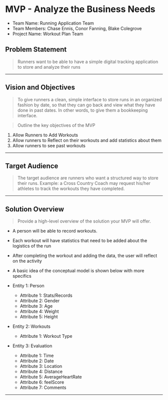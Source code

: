 # MVP \- Analyze the Business Needs

* Team Name: Running Application Team
* Team Members: Chase Ennis, Conor Fanning, Blake Colegrove
* Project Name: Workout Plan Team

## Problem Statement

> Runners want to be able to have a simple digital tracking application to store and analyze their runs	

*** 

## Vision and Objectives

> To give runners a clean, simple interface to store runs in an organized fashion by date, so that they can go back and view what they have done in past dates. In other words, to give them a bookkeeping interface.

> Outline the key objectives of the MVP
1. Allow Runners to Add Workouts
2. Allow runners to Reflect on their workouts and add statistics about them
3. Allow runners to see past workouts

*** 

## Target Audience

> The target audience are runners who want a structured way to store their runs. Example: a Cross Country Coach may request his/her athletes to track the workouts they have completed.

***

## Solution Overview

> Provide a high-level overview of the solution your MVP will offer. 

* A person will be able to record workouts.
* Each workout will have statistics that need to be added about the logistics of the run
* After completing the workout and adding the data, the user will reflect on the activity
* A basic idea of the conceptual model is shown below with more specifics

* Entity 1: Person
   * Attribute 1: Stats/Records
   * Attribute 2: Gender
   * Attribute 3: Age
   * Attribute 4: Weight
   * Attribute 5: Height
* Entity 2: Workouts
   * Attribute 1: Workout Type
* Entity 3: Evaluation
   * Attribute 1: Time
   * Attribute 2: Date
   * Attribute 3: Location
   * Attribute 4: Distance
   * Attribute 5: AverageHeartRate
   * Attribute 6: feelScore
   * Attribute 7: Comments

***
